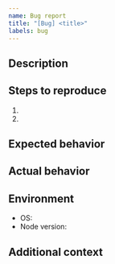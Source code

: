 ```yaml
---
name: Bug report
title: "[Bug] <title>"
labels: bug
---
```


## Description

<!-- A clear and concise description of what the bug is. -->

## Steps to reproduce

1. 
2. 

## Expected behavior

## Actual behavior

## Environment
- OS:
- Node version:

## Additional context
